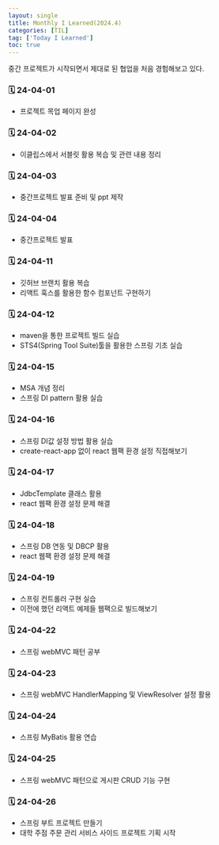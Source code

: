```yaml
---
layout: single
title: Monthly I Learned(2024.4)
categories: [TIL]
tag: ['Today I Learned']
toc: true
---
```



중간 프로젝트가 시작되면서 제대로 된 협업을 처음 경험해보고 있다.

### 🗓️ 24-04-01
- 프로젝트 목업 페이지 완성

### 🗓️ 24-04-02

- 이클립스에서 서블릿 활용 복습 및 관련 내용 정리

### 🗓️ 24-04-03

- 중간프로젝트 발표 준비 및 ppt 제작

### 🗓️ 24-04-04

- 중간프로젝트 발표

### 🗓️ 24-04-11

- 깃허브 브랜치 활용 복습
- 리액트 훅스를 활용한 함수 컴포넌트 구현하기

### 🗓️ 24-04-12

- maven을 통한 프로젝트 빌드 실습
- STS4(Spring Tool Suite)툴을 활용한 스프링 기초 실습

### 🗓️ 24-04-15

- MSA 개념 정리
- 스프링 DI pattern 활용 실습

### 🗓️ 24-04-16

- 스프링 DI값 설정 방법 활용 실습
- create-react-app 없이 react 웹팩 환경 설정 직접해보기

### 🗓️ 24-04-17

- JdbcTemplate 클래스 활용
- react 웹팩 환경 설정 문제 해결

### 🗓️ 24-04-18

- 스프링 DB 연동 및 DBCP 활용
- react 웹팩 환경 설정 문제 해결

### 🗓️ 24-04-19

- 스프링 컨트롤러 구현 실습
- 이전에 했던 리액트 예제들 웹팩으로 빌드해보기

### 🗓️ 24-04-22

- 스프링 webMVC 패턴 공부

### 🗓️ 24-04-23

- 스프링 webMVC HandlerMapping 및 ViewResolver 설정 활용

### 🗓️ 24-04-24

- 스프링 MyBatis 활용 연습

### 🗓️ 24-04-25

- 스프링 webMVC 패턴으로 게시판 CRUD 기능 구현

### 🗓️ 24-04-26

- 스프링 부트 프로젝트 만들기
- 대학 주점 주문 관리 서비스 사이드 프로젝트 기획 시작